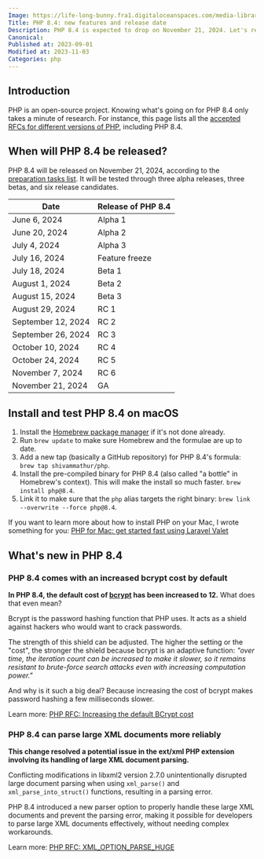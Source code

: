 ```yaml
---
Image: https://life-long-bunny.fra1.digitaloceanspaces.com/media-library/production/58/php-84_kkilmr.jpg
Title: PHP 8.4: new features and release date
Description: PHP 8.4 is expected to drop on November 21, 2024. Let's review the known new features and changes.
Canonical: 
Published at: 2023-09-01
Modified at: 2023-11-03
Categories: php
---
```


## Introduction

PHP is an open-source project. Knowing what's going on for PHP 8.4 only takes a minute of research. For instance, this page lists all the [accepted RFCs for different versions of PHP](https://wiki.php.net/rfc#php_84), including PHP 8.4.

## When will PHP 8.4 be released?

PHP 8.4 will be released on November 21, 2024, according to the [preparation tasks list](https://wiki.php.net/todo/php84). It will be tested through three alpha releases, three betas, and six release candidates.

| Date               | Release of PHP 8.4 |
|--------------------|--------------------|
| June 6, 2024       | Alpha 1            |
| June 20, 2024      | Alpha 2            |
| July 4, 2024       | Alpha 3            |
| July 16, 2024      | Feature freeze     |
| July 18, 2024      | Beta 1             |
| August 1, 2024     | Beta 2             |
| August 15, 2024    | Beta 3             |
| August 29, 2024    | RC 1               |
| September 12, 2024 | RC 2               |
| September 26, 2024 | RC 3               |
| October 10, 2024   | RC 4               |
| October 24, 2024   | RC 5               |
| November 7, 2024   | RC 6               |
| November 21, 2024  | GA                 |

## Install and test PHP 8.4 on macOS

1. Install the [Homebrew package manager](https://brew.sh) if it's not done already.
2. Run `brew update` to make sure Homebrew and the formulae are up to date.
3. Add a new tap (basically a GitHub repository) for PHP 8.4's formula: `brew tap shivammathur/php`.
4. Install the pre-compiled binary for PHP 8.4 (also called "a bottle" in Homebrew's context). This will make the install so much faster. `brew install php@8.4`.
5. Link it to make sure that the `php` alias targets the right binary: `brew link --overwrite --force php@8.4`.

If you want to learn more about how to install PHP on your Mac, I wrote something for you: [PHP for Mac: get started fast using Laravel Valet](https://benjamincrozat.com/install-php-mac-laravel-valet)

## What's new in PHP 8.4

### PHP 8.4 comes with an increased bcrypt cost by default

**In PHP 8.4, the default cost of [bcrypt](https://en.wikipedia.org/wiki/Bcrypt#:~:text=bcrypt%20is%20a%20password%2Dhashing,presented%20at%20USENIX%20in%201999.) has been increased to 12.** What does that even mean?

Bcrypt is the password hashing function that PHP uses. It acts as a shield against hackers who would want to crack passwords.

The strength of this shield can be adjusted. The higher the setting or the "cost", the stronger the shield because bcrypt is an adaptive function: *"over time, the iteration count can be increased to make it slower, so it remains resistant to brute-force search attacks even with increasing computation power."*

And why is it such a big deal? Because increasing the cost of bcrypt makes password hashing a few milliseconds slower.

Learn more: [PHP RFC: Increasing the default BCrypt cost](https://wiki.php.net/rfc/bcrypt_cost_2023)

### PHP 8.4 can parse large XML documents more reliably

**This change resolved a potential issue in the ext/xml PHP extension involving its handling of large XML document parsing.**

Conflicting modifications in libxml2 version 2.7.0 unintentionally disrupted large document parsing when using `xml_parse()` and `xml_parse_into_struct()` functions, resulting in a parsing error.

PHP 8.4 introduced a new parser option to properly handle these large XML documents and prevent the parsing error, making it possible for developers to parse large XML documents effectively, without needing complex workarounds.

Learn more: [PHP RFC: XML_OPTION_PARSE_HUGE](https://wiki.php.net/rfc/xml_option_parse_huge)